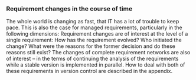 ### Requirement changes in the course of time
The whole world is changing as fast, that IT has a lot of trouble to keep pace. This is also the case for managed requirements, particularly in the following dimensions:
Requirement changes are of interest at the level of a single requirement: How has the requirement evolved? Who initiated the change? What were the reasons for the former decision and do these reasons still exist?
The changes of complete requirement networks are also of interest – in the terms of continuing the analysis of the requirements while a stable version is implemented in parallel. 
How to deal with both of these requirements in version control are described in the appendix.